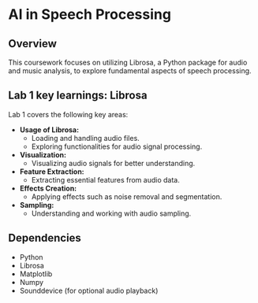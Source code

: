 # AI in Speech Processing

## Overview
This coursework focuses on utilizing Librosa, a Python package for audio and music analysis, to explore fundamental aspects of speech processing.

## Lab 1 key learnings: Librosa
Lab 1 covers the following key areas:
- **Usage of Librosa:**
  - Loading and handling audio files.
  - Exploring functionalities for audio signal processing.
- **Visualization:**
  - Visualizing audio signals for better understanding.
- **Feature Extraction:**
  - Extracting essential features from audio data.
- **Effects Creation:**
  - Applying effects such as noise removal and segmentation.
- **Sampling:**
  - Understanding and working with audio sampling.

## Dependencies
- Python
- Librosa
- Matplotlib
- Numpy
- Sounddevice (for optional audio playback)
